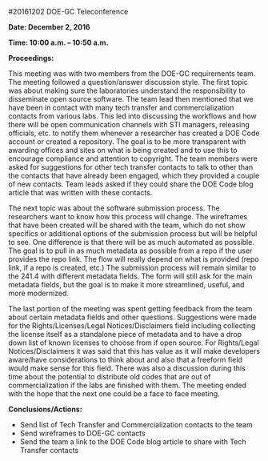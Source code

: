 #20161202 DOE-GC Teleconference

**Date: December 2, 2016**

**Time: 10:00 a.m. – 10:50 a.m.**

**Proceedings:**

This meeting was with two members from the DOE-GC requirements team. The meeting followed a question/answer discussion style. The first topic was about making sure the laboratories understand the responsibility to disseminate open source software. The team lead then mentioned that we have been in contact with many tech transfer and commercialization contacts from various labs. This led into discussing the workflows and how there will be open communication channels with STI managers, releasing officials, etc. to notify them whenever a researcher has created a DOE Code account or created a repository. The goal is to be more transparent with awarding offices and sites on what is being created and to use this to encourage compliance and attention to copyright. The team members were asked for suggestions for other tech transfer contacts to talk to other than the contacts that have already been engaged, which they provided a couple of new contacts. Team leads asked if they could share the DOE Code blog article that was written with these contacts. 

The next topic was about the software submission process. The researchers want to know how this process will change. The wireframes that have been created will be shared with the team, which do not show specifics or additional options of the submission process but will be helpful to see. One difference is that there will be as much automated as possible. The goal is to pull in as much metadata as possible from a repo if the user provides the repo link. The flow will really depend on what is provided (repo link, if a repo is created, etc.) The submission process will remain similar to the 241.4 with different metadata fields. The form will still ask for the main metadata fields, but the goal is to make it more streamlined, useful, and more modernized. 

The last portion of the meeting was spent getting feedback from the team about certain metadata fields and other questions. Suggestions were made for the Rights/Licenses/Legal Notices/Disclaimers field including collecting the license itself as a standalone piece of metadata and to have a drop down list of known licenses to choose from if open source. For Rights/Legal Notices/Disclaimers it was said that this has value as it will make developers aware/have considerations to think about and also that a freeform field would make sense for this field. There was also a discussion during this time about the potential to distribute old codes that are out of commercialization if the labs are finished with them. The meeting ended with the hope that the next one could be a face to face meeting. 

**Conclusions/Actions:**
-	Send list of Tech Transfer and Commercialization contacts to the team
-	Send wireframes to DOE-GC contacts
-	Send the team a link to the DOE Code blog article to share with Tech Transfer contacts

